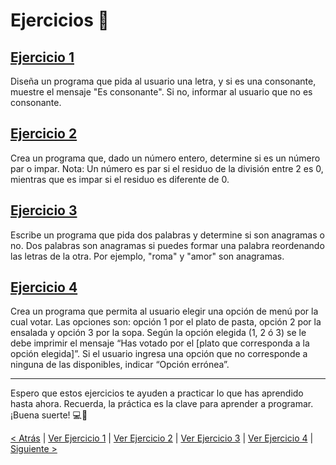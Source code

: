 # Ejercicios 📝

## [Ejercicio 1](https://github.com/YonRasgg/Curso-de-Python-Desde-Cero/blob/main/6.%20Condicionales/Ejercicio_1.py)

Diseña un programa que pida al usuario una letra, y si es una consonante, muestre el mensaje "Es consonante". Si no, informar al usuario que no es consonante.

## [Ejercicio 2](https://github.com/YonRasgg/Curso-de-Python-Desde-Cero/blob/main/6.%20Condicionales/Ejercicio_2.py)

Crea un programa que, dado un número entero, determine si es un número par o impar. Nota: Un número es par si el residuo de la división entre 2 es 0, mientras que es impar si el residuo es diferente de 0.

## [Ejercicio 3](https://github.com/YonRasgg/Curso-de-Python-Desde-Cero/blob/main/6.%20Condicionales/Ejercicio_3.py)

Escribe un programa que pida dos palabras y determine si son anagramas o no. Dos palabras son anagramas si puedes formar una palabra reordenando las letras de la otra. Por ejemplo, "roma" y "amor" son anagramas.

## [Ejercicio 4](https://github.com/YonRasgg/Curso-de-Python-Desde-Cero/blob/main/6.%20Condicionales/Ejercicio_4.py)

Crea un programa que permita al usuario elegir una opción de menú por la cual votar. Las opciones son: opción 1 por el plato de pasta, opción 2 por la ensalada y opción 3 por la sopa. Según la opción elegida (1, 2 ó 3) se le debe imprimir el mensaje “Has votado por el [plato que corresponda a la opción elegida]”. Si el usuario ingresa una opción que no corresponde a ninguna de las disponibles, indicar “Opción errónea”.

---

Espero que estos ejercicios te ayuden a practicar lo que has aprendido hasta ahora. Recuerda, la práctica es la clave para aprender a programar. ¡Buena suerte! 💻🐍

[< Atrás](https://github.com/YonRasgg/Curso-de-Python-Desde-Cero/blob/main/4.Condicionales/3.CondicionalesAnidadas.md) | [Ver Ejercicio 1](https://github.com/YonRasgg/Curso-de-Python-Desde-Cero/blob/main/6.%20Condicionales/Ejercicio_1.py) | [Ver Ejercicio 2](https://github.com/YonRasgg/Curso-de-Python-Desde-Cero/blob/main/6.%20Condicionales/Ejercicio_2.py) | [Ver Ejercicio 3](https://github.com/YonRasgg/Curso-de-Python-Desde-Cero/blob/main/6.%20Condicionales/Ejercicio_3.py) | [Ver Ejercicio 4](https://github.com/YonRasgg/Curso-de-Python-Desde-Cero/blob/main/6.%20Condicionales/Ejercicio_4.py) | [Siguiente >](https://github.com/YonRasgg/Curso-de-Python-Desde-Cero/blob/main/7.%20Estructuras%20de%20Datos/Introduccion.md)
